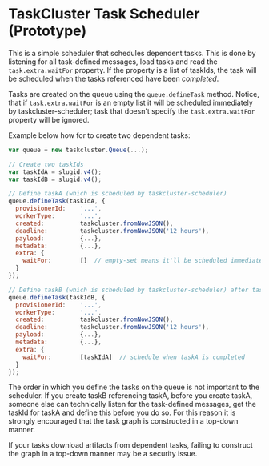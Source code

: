 TaskCluster Task Scheduler (Prototype)
======================================

This is a simple scheduler that schedules dependent tasks. This is done by
listening for all task-defined messages, load tasks and read the
`task.extra.waitFor` property. If the property is a list of taskIds, the task
will be scheduled when the tasks referenced have been _completed_.

Tasks are created on the queue using the `queue.defineTask` method. Notice, that
if `task.extra.waitFor` is an empty list it will be scheduled immediately by
taskcluster-scheduler; task that doesn't specify the `task.extra.waitFor`
property will be ignored.

Example below how for to create two dependent tasks:

```js
var queue = new taskcluster.Queue(...);

// Create two taskIds
var taskIdA = slugid.v4();
var taskIdB = slugid.v4();

// Define taskA (which is scheduled by taskcluster-scheduler)
queue.defineTask(taskIdA, {
  provisionerId:    '...',
  workerType:       '...',
  created:          taskcluster.fromNowJSON(),
  deadline:         taskcluster.fromNowJSON('12 hours'),
  payload:          {...},
  metadata:         {...},
  extra: {
    waitFor:        []  // empty-set means it'll be scheduled immediately
  }
});

// Define taskB (which is scheduled by taskcluster-scheduler) after taskA
queue.defineTask(taskIdB, {
  provisionerId:    '...',
  workerType:       '...',
  created:          taskcluster.fromNowJSON(),
  deadline:         taskcluster.fromNowJSON('12 hours'),
  payload:          {...},
  metadata:         {...},
  extra: {
    waitFor:        [taskIdA]  // schedule when taskA is completed
  }
});
```

The order in which you define the tasks on the queue is not important to the
scheduler. If you create taskB referencing taskA, before you create taskA,
someone else can technically listen for the task-defined messages, get the
taskId for taskA and define this before you do so. For this reason it is
strongly encouraged that the task graph is constructed in a top-down manner.

If your tasks download artifacts from dependent tasks, failing to construct the
graph in a top-down manner may be a security issue.
